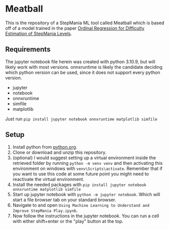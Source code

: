 # Meatball
This is the repository of a StepMania ML tool called Meatball which is based off of a model trained in the paper [Ordinal Regression for Difficulty Estimation of StepMania Levels](https://arxiv.org/pdf/2301.09485.pdf).

## Requirements
The jupyter notebook file herein was created with python 3.10.9, but will likely work with most versions. onnxruntime is likely the candidate deciding which python version can be used, since it does not support every python version.

* jupyter
* notebook
* onnxruntime
* simfile
* matplotlib

Just run `pip install jupyter notebook onnxruntime matplotlib simfile`

## Setup

1. Install python from [python.org](https://www.python.org/downloads/).
2. Clone or download and unzip this repository.
3. (optional) I would suggest setting up a virtual environment inside the retrieved folder by running `python -m venv venv` and then activating this environment on windows with `venv\Scripts\activate`. Remember that if you want to use this code at some future point you might need to reactivate the virtual environment.
4. Install the needed packages with `pip install jupyter notebook onnxruntime matplotlib simfile`
5. Start up jupyter notebook with `python -m jupyter notebook`. Which will start a file browser tab on your standard browser.
6. Navigate to and open `Using Machine Learning to Understand and Improve StepMania Play.ipynb`.
7. Now follow the instructions in the jupyter notebook. You can run a cell with either shift+enter or the "play" button at the top.
